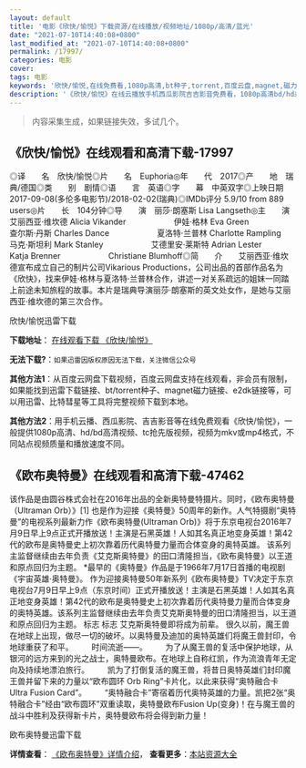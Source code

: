 ```yaml
---
layout: default
title: '电影《欣快/愉悦》下载资源/在线播放/视频地址/1080p/高清/蓝光'
date: "2021-07-10T14:40:08+0800"
last_modified_at: "2021-07-10T14:40:08+0800"
permalink: /17997/
categories: 电影
cover:
tags: 电影
keywords: '欣快/愉悦,在线免费看,1080p高清,bt种子,torrent,百度云盘,magnet,磁力链,迅雷下载资源'
description: '《欣快/愉悦》在线云播放手机西瓜影院吉吉影音免费看，1080p高清bd/hd未删减完整版和tc抢先枪版，mkv/mp4格式，附带bt/torrent种子、magnet/磁力链、百度云盘、网盘资源迅雷下载链接'
---
```


>内容采集生成，如果链接失效，多试几个。


## 《欣快/愉悦》在线观看和高清下载-17997

◎译　　名　欣快/愉悦◎片　　名　Euphoria◎年　　代　2017◎产　　地　瑞典/德国◎类　　别　剧情◎语　　言　英语◎字　　幕　中英双字◎上映日期　2017-09-08(多伦多电影节)/2018-02-02(瑞典)◎IMDb评分 5.9/10 from 889 users◎片　　长　104分钟◎导　　演　丽莎·朗塞斯 Lisa Langseth◎主　　演　艾丽西亚·维坎德 Alicia Vikander　　　　　　伊娃·格林 Eva Green　　　　　　查尔斯·丹斯 Charles Dance　　　　　　夏洛特·兰普林 Charlotte Rampling　　　　　　马克·斯坦利 Mark Stanley　　　　　　艾德里安·莱斯特 Adrian Lester　　　　　　Katja Brenner　　　　　　Christiane Blumhoff◎简　　介　　艾丽西亚·维坎德宣布成立自己的制片公司Vikarious Productions，公司出品的首部作品名为《欣快》，找来伊娃·格林与夏洛特·兰普林合作，讲述一对关系疏远的姐妹一同踏上前途未知旅程的故事。本片是瑞典导演丽莎·朗塞斯的英文处女作，是她与艾丽西亚·维坎德的第三次合作。


欣快/愉悦迅雷下载

**下载地址**： [在线观看下载 《欣快/愉悦》](https://www.993dy.com//vod-detail-id-30636.html) 


**无法下载?**：`如果迅雷因版权原因无法下载，关注微信公众号 `

**其他方法1**：从百度云网盘下载视频，百度云网盘支持在线观看，非会员有限制，如果能找到迅雷下载链接、bt/torrent种子、magnet磁力链接、e2dk链接等，可以用迅雷、比特彗星等工具将完整视频下载到本地。

**其他方法2**：用手机云播、西瓜影院、吉吉影音等在线免费观看《欣快/愉悦》，一般提供1080p高清、hd/bd高清视频、tc抢先版视频，视频为mkv或mp4格式，不同站点视频质量和播放速度不同。


## 《欧布奥特曼》在线观看和高清下载-47462

该作品是由圆谷株式会社在2016年出品的全新奥特曼特摄片。同时，《欧布奥特曼（Ultraman Orb）》[1] 也是作为迎接《奥特曼》50周年的新作。人气特摄剧“奥特曼”的电视系列最新力作《欧布奥特曼(Ultraman Orb)》将于东京电视台2016年7月9日早上9点正式开播放送！主演是石黑英雄！人如其名真正地变身英雄！第42代的欧布是奥特曼史上初次靠着历代奥特曼力量而合体变身的奥特英雄。 该系列主监督继续由去年负责《艾克斯奥特曼》的田口清隆担当，《欧布奥特曼》以王道和原点回归为主题。 *最早的《奥特曼》作品是于1966年7月17日首播的电视剧《宇宙英雄·奥特曼》。 作为迎接奥特曼50年新系列《欧布奥特曼》TV决定于东京电视台7月9日早上9点（东京时间）正式开播放送！主演是石黑英雄！人如其名真正地变身英雄！第42代的欧布是奥特曼史上初次靠着历代奥特曼力量而合体变身的奥特英雄。该系列主监督继续由去年负责艾克斯奥特曼的田口清隆担当，以王道和原点回归为主题。 标志 标志 艾克斯奥特曼即将成为前辈。 很久以前，魔王兽在地球上出现，做尽一切的破坏。以奥特曼及迪加的奥特英雄们将魔王兽封印，令地球重获了和平。 　　时间流逝——。 　　为了从魔王兽的复活中保护地球，从银河的远方来到的光之战士，奥特曼欧布。在地球上自称红凯，作为流浪青年无定向及持续地漂泊旅行。 　　凯为了打倒复活的魔王兽，将昔日奥特英雄们封印魔王兽并留下来的力量以“欧布圆环 Orb Ring”卡片化，以此来获得“奥特融合卡 Ultra Fusion Card”。 　　“奥特融合卡”寄宿着历代奥特英雄的力量。凯把2张“奥特融合卡”经由“欧布圆环”双重读取，奥特曼欧布Fusion Up(变身)！在与魔王兽的战斗中胜利及获得新卡片，奥特曼欧布将会得到新力量！


欧布奥特曼迅雷下载

**详情查看**： [《欧布奥特曼》详情介绍](/movie/47462/)， **查看更多**：[本站资源大全](/movie/t/all/)

